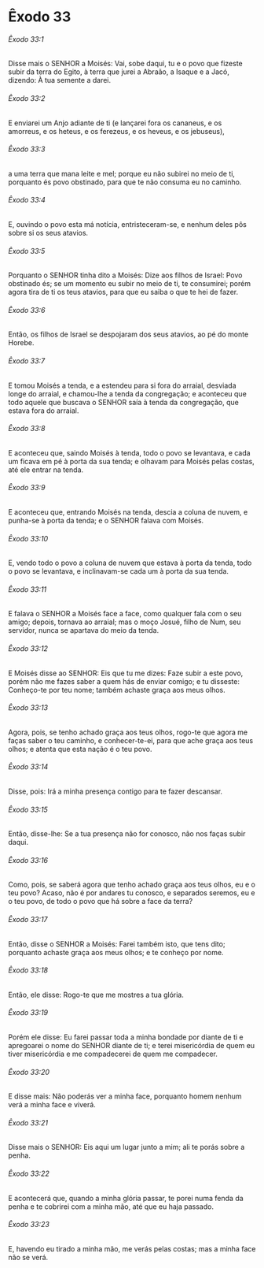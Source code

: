 # Êxodo 33

###### Êxodo 33:1

Disse mais o SENHOR a Moisés: Vai, sobe daqui, tu e o povo que fizeste subir da terra do Egito, à terra que jurei a Abraão, a Isaque e a Jacó, dizendo: À tua semente a darei.

###### Êxodo 33:2

E enviarei um Anjo adiante de ti (e lançarei fora os cananeus, e os amorreus, e os heteus, e os ferezeus, e os heveus, e os jebuseus),

###### Êxodo 33:3

a uma terra que mana leite e mel; porque eu não subirei no meio de ti, porquanto és povo obstinado, para que te não consuma eu no caminho.

###### Êxodo 33:4

E, ouvindo o povo esta má notícia, entristeceram-se, e nenhum deles pôs sobre si os seus atavios.

###### Êxodo 33:5

Porquanto o SENHOR tinha dito a Moisés: Dize aos filhos de Israel: Povo obstinado és; se um momento eu subir no meio de ti, te consumirei; porém agora tira de ti os teus atavios, para que eu saiba o que te hei de fazer.

###### Êxodo 33:6

Então, os filhos de Israel se despojaram dos seus atavios, ao pé do monte Horebe.

###### Êxodo 33:7

E tomou Moisés a tenda, e a estendeu para si fora do arraial, desviada longe do arraial, e chamou-lhe a tenda da congregação; e aconteceu que todo aquele que buscava o SENHOR saía à tenda da congregação, que estava fora do arraial.

###### Êxodo 33:8

E aconteceu que, saindo Moisés à tenda, todo o povo se levantava, e cada um ficava em pé à porta da sua tenda; e olhavam para Moisés pelas costas, até ele entrar na tenda.

###### Êxodo 33:9

E aconteceu que, entrando Moisés na tenda, descia a coluna de nuvem, e punha-se à porta da tenda; e o SENHOR falava com Moisés.

###### Êxodo 33:10

E, vendo todo o povo a coluna de nuvem que estava à porta da tenda, todo o povo se levantava, e inclinavam-se cada um à porta da sua tenda.

###### Êxodo 33:11

E falava o SENHOR a Moisés face a face, como qualquer fala com o seu amigo; depois, tornava ao arraial; mas o moço Josué, filho de Num, seu servidor, nunca se apartava do meio da tenda.

###### Êxodo 33:12

E Moisés disse ao SENHOR: Eis que tu me dizes: Faze subir a este povo, porém não me fazes saber a quem hás de enviar comigo; e tu disseste: Conheço-te por teu nome; também achaste graça aos meus olhos.

###### Êxodo 33:13

Agora, pois, se tenho achado graça aos teus olhos, rogo-te que agora me faças saber o teu caminho, e conhecer-te-ei, para que ache graça aos teus olhos; e atenta que esta nação é o teu povo.

###### Êxodo 33:14

Disse, pois: Irá a minha presença contigo para te fazer descansar.

###### Êxodo 33:15

Então, disse-lhe: Se a tua presença não for conosco, não nos faças subir daqui.

###### Êxodo 33:16

Como, pois, se saberá agora que tenho achado graça aos teus olhos, eu e o teu povo? Acaso, não é por andares tu conosco, e separados seremos, eu e o teu povo, de todo o povo que há sobre a face da terra?

###### Êxodo 33:17

Então, disse o SENHOR a Moisés: Farei também isto, que tens dito; porquanto achaste graça aos meus olhos; e te conheço por nome.

###### Êxodo 33:18

Então, ele disse: Rogo-te que me mostres a tua glória.

###### Êxodo 33:19

Porém ele disse: Eu farei passar toda a minha bondade por diante de ti e apregoarei o nome do SENHOR diante de ti; e terei misericórdia de quem eu tiver misericórdia e me compadecerei de quem me compadecer.

###### Êxodo 33:20

E disse mais: Não poderás ver a minha face, porquanto homem nenhum verá a minha face e viverá.

###### Êxodo 33:21

Disse mais o SENHOR: Eis aqui um lugar junto a mim; ali te porás sobre a penha.

###### Êxodo 33:22

E acontecerá que, quando a minha glória passar, te porei numa fenda da penha e te cobrirei com a minha mão, até que eu haja passado.

###### Êxodo 33:23

E, havendo eu tirado a minha mão, me verás pelas costas; mas a minha face não se verá.

